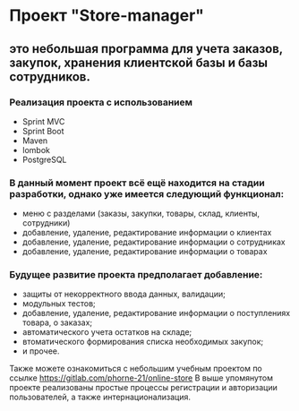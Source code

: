 <h1> Проект "Store-manager" </h1>
<h2>это небольшая программа для учета заказов, закупок, хранения клиентской базы и базы сотрудников.</h2>
<h3>Реализация проекта с использованием</h3>
<ul>
    <li>Sprint MVC</li>
    <li>Sprint Boot</li>
    <li>Maven</li>
    <li>lombok</li>
    <li>PostgreSQL</li>
</ul>
<h3>В данный момент проект всё ещё находится на стадии разработки, однако уже имеется следующий функционал:</h3>

* меню с разделами (заказы, закупки, товары, склад, клиенты, сотрудники)
* добавление, удаление, редактирование информации о клиентах
* добавление, удаление, редактирование информации о сотрудниках
* добавление, удаление, редактирование информации о товарах
</h3>
<h3>Будущее развитие проекта предполагает добавление:</h3>

* защиты от некорректного ввода данных, валидации;
* модульных тестов;
* добавление, удаление, редактирование информации о поступлениях товара, о заказах;
* автоматического учета остатков на складе;
* втоматического формирования списка необходимых закупок;
* и прочее.

Также можете ознакомиться с небольшим учебным проектом по ссылке
https://gitlab.com/phorne-21/online-store
В выше упомянутом проекте реализованы простые процессы регистрации и авторизации пользователей, а также интернационализация.
